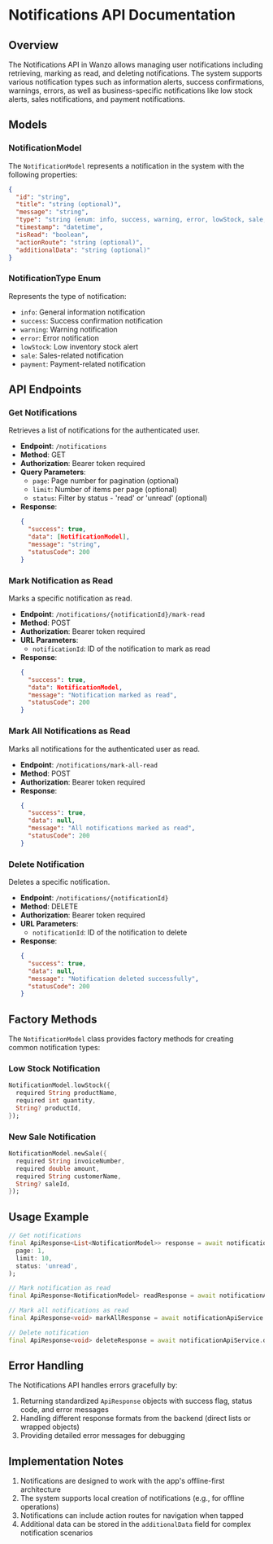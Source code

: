 # Notifications API Documentation

## Overview

The Notifications API in Wanzo allows managing user notifications including retrieving, marking as read, and deleting notifications. The system supports various notification types such as information alerts, success confirmations, warnings, errors, as well as business-specific notifications like low stock alerts, sales notifications, and payment notifications.

## Models

### NotificationModel

The `NotificationModel` represents a notification in the system with the following properties:

```json
{
  "id": "string",
  "title": "string (optional)",
  "message": "string",
  "type": "string (enum: info, success, warning, error, lowStock, sale, payment)",
  "timestamp": "datetime",
  "isRead": "boolean",
  "actionRoute": "string (optional)",
  "additionalData": "string (optional)"
}
```

### NotificationType Enum

Represents the type of notification:

- `info`: General information notification
- `success`: Success confirmation notification
- `warning`: Warning notification
- `error`: Error notification
- `lowStock`: Low inventory stock alert
- `sale`: Sales-related notification
- `payment`: Payment-related notification

## API Endpoints

### Get Notifications

Retrieves a list of notifications for the authenticated user.

- **Endpoint**: `/notifications`
- **Method**: GET
- **Authorization**: Bearer token required
- **Query Parameters**:
  - `page`: Page number for pagination (optional)
  - `limit`: Number of items per page (optional)
  - `status`: Filter by status - 'read' or 'unread' (optional)
- **Response**: 
  ```json
  {
    "success": true,
    "data": [NotificationModel],
    "message": "string",
    "statusCode": 200
  }
  ```

### Mark Notification as Read

Marks a specific notification as read.

- **Endpoint**: `/notifications/{notificationId}/mark-read`
- **Method**: POST
- **Authorization**: Bearer token required
- **URL Parameters**:
  - `notificationId`: ID of the notification to mark as read
- **Response**:
  ```json
  {
    "success": true,
    "data": NotificationModel,
    "message": "Notification marked as read",
    "statusCode": 200
  }
  ```

### Mark All Notifications as Read

Marks all notifications for the authenticated user as read.

- **Endpoint**: `/notifications/mark-all-read`
- **Method**: POST
- **Authorization**: Bearer token required
- **Response**:
  ```json
  {
    "success": true,
    "data": null,
    "message": "All notifications marked as read",
    "statusCode": 200
  }
  ```

### Delete Notification

Deletes a specific notification.

- **Endpoint**: `/notifications/{notificationId}`
- **Method**: DELETE
- **Authorization**: Bearer token required
- **URL Parameters**:
  - `notificationId`: ID of the notification to delete
- **Response**:
  ```json
  {
    "success": true,
    "data": null,
    "message": "Notification deleted successfully",
    "statusCode": 200
  }
  ```

## Factory Methods

The `NotificationModel` class provides factory methods for creating common notification types:

### Low Stock Notification

```dart
NotificationModel.lowStock({
  required String productName,
  required int quantity,
  String? productId,
});
```

### New Sale Notification

```dart
NotificationModel.newSale({
  required String invoiceNumber,
  required double amount,
  required String customerName,
  String? saleId,
});
```

## Usage Example

```dart
// Get notifications
final ApiResponse<List<NotificationModel>> response = await notificationApiService.getNotifications(
  page: 1,
  limit: 10,
  status: 'unread',
);

// Mark notification as read
final ApiResponse<NotificationModel> readResponse = await notificationApiService.markNotificationAsRead('notification-id');

// Mark all notifications as read
final ApiResponse<void> markAllResponse = await notificationApiService.markAllNotificationsAsRead();

// Delete notification
final ApiResponse<void> deleteResponse = await notificationApiService.deleteNotification('notification-id');
```

## Error Handling

The Notifications API handles errors gracefully by:

1. Returning standardized `ApiResponse` objects with success flag, status code, and error messages
2. Handling different response formats from the backend (direct lists or wrapped objects)
3. Providing detailed error messages for debugging

## Implementation Notes

1. Notifications are designed to work with the app's offline-first architecture
2. The system supports local creation of notifications (e.g., for offline operations)
3. Notifications can include action routes for navigation when tapped
4. Additional data can be stored in the `additionalData` field for complex notification scenarios
